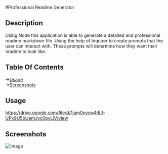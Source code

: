 #Professional Readme Generator

## Description
Using Node this application is able to generate a detailed and professional readme markdown file.
Using the help of Inquirer to create prompts that the user can interact with. These prompts will determine
how they want their readme to look like.

## Table Of Contents
->[Usage](#Usage)    
->[Screenshots](#Screenshots)  

## Usage

https://drive.google.com/file/d/1jam0eycw4jBJ-UPx9U5bUemJyc0pvLjV/view

## Screenshots
![image](https://user-images.githubusercontent.com/114792819/206969387-d116a476-a956-46c8-b89d-6c4d02fe4ddc.png)



